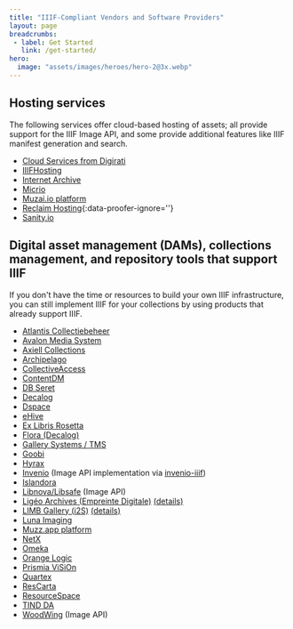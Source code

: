 ```yaml
---
title: "IIIF-Compliant Vendors and Software Providers"
layout: page
breadcrumbs:
 - label: Get Started
   link: /get-started/
hero:
  image: "assets/images/heroes/hero-2@3x.webp"
---
```


## Hosting services

The following services offer cloud-based hosting of assets; all provide support for the IIIF Image API, and some provide additional features like IIIF manifest generation and search.

- [Cloud Services from Digirati](https://iiif-cloud.digirati.com/)
- [IIIFHosting](https://www.iiifhosting.com/)
- [Internet Archive](https://training.iiif.io/iiif-online-workshop/day-two/image-servers/iiif-hosting-ia.html)
- [Micrio](https://micr.io/)
- [Muzai.io platform](https://muzai.io)
- [Reclaim Hosting](https://support.reclaimhosting.com/hc/en-us/articles/5751292854167-Getting-Started-with-Cantaloupe-IIIF-Image-Server#getting-started-with-cantaloupe-iiif-image-server-0-0){:data-proofer-ignore=''}
- [Sanity.io](https://www.sanity.io/docs/iiif-api-reference)

## Digital asset management (DAMs), collections management, and repository tools that support IIIF

If you don't have the time or resources to build your own IIIF infrastructure, you can still implement IIIF for your collections by using products that already support IIIF.

 - [Atlantis Collectiebeheer](https://www.atlantis-erfgoed.nl/collectiebeheer/)
 - [Avalon Media System](https://www.avalonmediasystem.org/)
 - [Axiell Collections](https://www.axiell.com/solutions/product/axiell-collections/)
 - [Archipelago](https://archipelago.nyc/)
 - [CollectiveAccess](https://collectiveaccess.org)
 - [ContentDM](https://www.oclc.org/en/contentdm/iiif.html)
 - [DB Seret](https://www.dbseret.com/iiif)
 - [Decalog](https://www.decalog.net/)
 - [Dspace](https://duraspace.org/dspace/)
 - [eHive](https://ehive.com/)
 - [Ex Libris Rosetta](https://knowledge.exlibrisgroup.com/Rosetta/Training/What's_New_Videos/Rosetta_5-3)
 - [Flora (Decalog)](https://flora.decalog.net/flora-logiciel-gestion-de-collections/)
 - [Gallery Systems / TMS](https://www.gallerysystems.com/international-image-interoperability-framework-iiif/)
 - [Goobi](https://goobi.io)
 - [Hyrax](https://hyrax.samvera.org/)
 - [Invenio](https://invenio-software.org/products/framework/) (Image API implementation via [invenio-iiif](https://github.com/inveniosoftware/invenio-iiif))
 - [Islandora](https://islandora.github.io/documentation/user-documentation/iiif/)
 - [Libnova/Libsafe](https://www.libnova.com/) (Image API)
 - [Ligéo Archives (Empreinte Digitale)](https://www.ligeo-archives.com) [(details)](https://www.ligeo-archives.com/actualites/lire/de-nouveaux-venus-et-l-arrivee-de-monocle-votre-nouvelle-visionneuse/129/page:2/n:143)
 - [LIMB Gallery (i2S)](https://www.i2s.fr) [(details)](https://www.i2s.fr/fr/numerisation-patrimoniale/solutions-logicielles-limb/limb-gallery)
 - [Luna Imaging](http://www.lunaimaging.com/iiif)
 - [Muzz.app platform](https://muzz.app)
 - [NetX](https://www.netx.net/)
 - [Omeka](https://omeka.org/s/)
 - [Orange Logic](https://www.orangelogic.com/)
 - [Prismia ViSiOn](https://prismia.fr/)
 - [Quartex](https://www.quartexcollections.com/)
 - [ResCarta](https://rescarta.org/)
 - [ResourceSpace](https://www.resourcespace.com/knowledge-base/api/iiif)
 - [TIND DA](https://www.tind.io/da)
 - [WoodWing](https://www.woodwing.com/solutions/digital-asset-management) (Image API)

